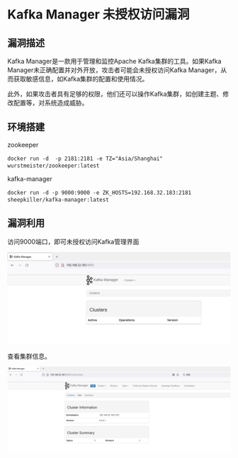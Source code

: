 # Kafka Manager 未授权访问漏洞

## 漏洞描述

Kafka Manager是一款用于管理和监控Apache Kafka集群的工具。如果Kafka Manager未正确配置并对外开放，攻击者可能会未授权访问Kafka Manager，从而获取敏感信息，如Kafka集群的配置和使用情况。

此外，如果攻击者具有足够的权限，他们还可以操作Kafka集群，如创建主题、修改配置等，对系统造成威胁。

## 环境搭建

zookeeper

```
docker run -d  -p 2181:2181 -e TZ="Asia/Shanghai" wurstmeister/zookeeper:latest
```

kafka-manager

```
docker run -d -p 9000:9000 -e ZK_HOSTS=192.168.32.183:2181 sheepkiller/kafka-manager:latest
```

## 漏洞利用

访问9000端口，即可未授权访问Kafka管理界面

![image-20220726161407438](../../.gitbook/assets/image-20220726161407438.png)

查看集群信息。

![image-20230129211943784](../../.gitbook/assets/image-20230129211943784.png)